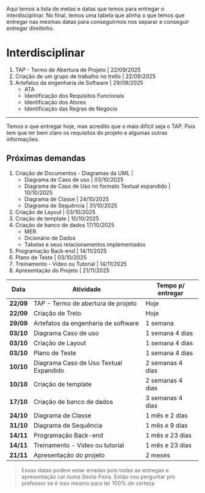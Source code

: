 Aqui temos a lista de metas e datas que temos para entregar o interdisciplinar. No final, temos uma tabela que alinha o que temos que entregar nas mesmas datas para conseguirmos nos separar e conseguir entregar direitinho.
# Interdisciplinar
1. TAP - Termo de Abertura de Projeto | 22/09/2025
2. Criação de um grupo de trabalho no trello | 22/09/2025
3. Artefatos da engenharia de Software | 29/09/2025
	- ATA
	- Identificação dos Requisitos Funcionais
	- Identificação dos Atores
	- Identificação das Regras de Negócio
---
Temos o que entregar hoje, mas acredito que o mais difícil seja o TAP. Pois tem que ter bem claro os requisitos do projeto e algumas outras informações.

## Próximas demandas
1. Criação de Documentos - Diagramas da UML | 
	- Diagrama de Caso de uso | 03/10/2025
	- Diagrama de Caso de Uso no formato Textual expandido | 10/10/2025
	- Diagrama de Classe | 24/10/2025
	- Diagrama de Sequência | 31/10/2025
2. Criação de Layout | 03/10/2025
3. Criação de template | 10/10/2025
4. Criação de banco de dados 17/10/2025
	- MER
	- Dicionário de Dados
	- Tabelas e seus relacionamentos implementados
5. Programação Back-end | 14/11/2025
6. Plano de Teste | 03/10/2025
7. Treinamento - Vídeo ou Tutorial | 14/11/2025
8. Apresentação do Projeto | 21/11/2025

|   Data    | Atividade                              | Tempo p/ entregar |
| :-------: | -------------------------------------- | ----------------- |
| **22/09** | TAP - Termo de abertura de projeto     | Hoje              |
| **22/09** | Criação de Trelo                       | Hoje              |
| **29/09** | Artefatos da engenharia de software    | 1 semana          |
| **03/10** | Diagrama Caso de uso                   | 1 semana 4 dias   |
| **03/10** | Criação de Layout                      | 1 semana 4 dias   |
| **03/10** | Plano de Teste                         | 1 semana 4 dias   |
| **10/10** | Diagrama Caso de Uso Textual Expandido | 2 semanas 4 dias  |
| **10/10** | Criação de template                    | 2 semanas 4 dias  |
| **17/10** | Criação de banco de dados              | 3 semanas 4 dias  |
| **24/10** | Diagrama de Classe                     | 1 mês e 2 dias    |
| **31/10** | Diagrama de Sequência                  | 1 mês e 9 dias    |
| **14/11** | Programação Back-end                   | 1 mês e 23 dias   |
| **14/11** | Treinamento - Video ou tutorial        | 1 mês e 23 dias   |
| **21/11** | Apresentação do projeto                | 2 meses           |
> Essas datas podem estar erradas pois todas as entregas e apresentação cai numa Sexta-Feira. Então vou perguntar pro professor se é isso mesmo para ter 100% de certeza

